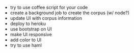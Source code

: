 - try to use coffee script for your code
- create a background job to create the corpus (w/ node?)
- update UI with corpus information
- deploy to heroku
- use bootstrap on UI
- make UI responsive
- add color to UI
- try to use haml
